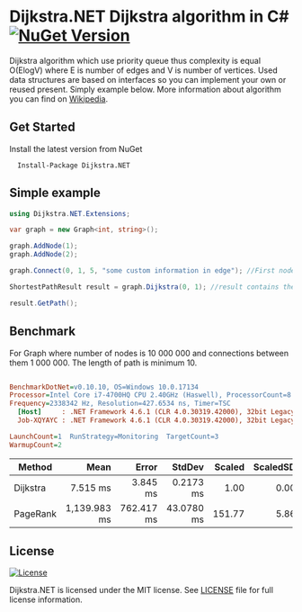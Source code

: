 # Dijkstra.NET Dijkstra algorithm in C&#35; [![NuGet Version](https://img.shields.io/badge/Dijkstra.NET-1.2.0-blue.svg)](https://www.nuget.org/packages/Dijkstra.NET)

Dijkstra algorithm which use priority queue thus complexity is equal O(ElogV) where E is number of edges and V is number of vertices. Used data structures are based on interfaces so you can implement your own or reused present. Simply example below. More information about algorithm you can find on [Wikipedia](https://en.wikipedia.org/wiki/Dijkstra%27s_algorithm).

## Get Started
Install the latest version from NuGet

```
  Install-Package Dijkstra.NET
```

## Simple example

```c#
using Dijkstra.NET.Extensions;

var graph = new Graph<int, string>();

graph.AddNode(1);
graph.AddNode(2);

graph.Connect(0, 1, 5, "some custom information in edge"); //First node has key equal 0

ShortestPathResult result = graph.Dijkstra(0, 1); //result contains the shortest path

result.GetPath();
```

## Benchmark

For Graph where number of nodes is 10 000 000 and connections between them 1 000 000. The length of path is minimum 10.

``` ini

BenchmarkDotNet=v0.10.10, OS=Windows 10.0.17134
Processor=Intel Core i7-4700HQ CPU 2.40GHz (Haswell), ProcessorCount=8
Frequency=2338342 Hz, Resolution=427.6534 ns, Timer=TSC
  [Host]     : .NET Framework 4.6.1 (CLR 4.0.30319.42000), 32bit LegacyJIT-v4.7.3260.0
  Job-XQYAYC : .NET Framework 4.6.1 (CLR 4.0.30319.42000), 32bit LegacyJIT-v4.7.3260.0

LaunchCount=1  RunStrategy=Monitoring  TargetCount=3  
WarmupCount=2  

```
|                     Method |         Mean |      Error |     StdDev | Scaled | ScaledSD |      Gen 0 |      Gen 1 |   Allocated |
|--------------------------- |-------------:|-----------:|-----------:|-------:|---------:|-----------:|-----------:|------------:|
| Dijkstra |     7.515 ms |   3.845 ms |  0.2173 ms |   1.00 |     0.00 |          - |          - |       48 KB |
| PageRank | 1,139.983 ms | 762.417 ms | 43.0780 ms | 151.77 |     5.86 | 40000.0000 | 40000.0000 | 272365.8 KB |


## License

[![License](https://img.shields.io/badge/license-MIT-blue.svg?style=plastic)](https://github.com/matiii/Dijkstra.NET/blob/master/LICENSE)

Dijkstra.NET is licensed under the MIT license. See [LICENSE](LICENSE) file for full license information.
